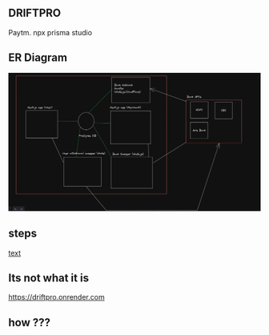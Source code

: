 ## DRIFTPRO 
Paytm.
npx prisma studio

## ER Diagram
![alt text](image.png)

## steps
[text](steps.md)


## Its not what it is 
 https://driftpro.onrender.com

      
 ##   <ReTr n={0}></ReTr> how ???